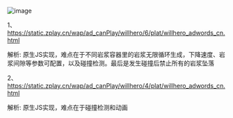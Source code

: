 ![image](https://github.com/WckY/Responsive-h5-game-dictionary/blob/master/Will%20hero/logo-en-blue.png)

1、https://static.zplay.cn/wap/ad_canPlay/willhero/6/plat/willhero_adwords_cn.html

解析: 原生JS实现，难点在于不同岩浆容器里的岩浆无限循环生成，下降速度、岩浆间隙等参数可配置，以及碰撞检测。最后是发生碰撞后禁止所有的岩浆坠落

2、https://static.zplay.cn/wap/ad_canPlay/willhero/4/plat/willhero_adwords_cn.html

解析: 原生JS实现，难点在于碰撞检测和动画
